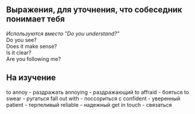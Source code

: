 ## Выражения, для уточнения, что собеседник понимает тебя  
*Используются вместо "Do you understand?"*  
Do you see?  
Does it make sense?  
Is it clear?  
Are you following me?  

## На изучение
to annoy - раздражать
annoying - раздражающий
to affraid - бояться
to swear - ругаться
fall out with - поссориться с
confident - уверенный
patient - терпеливый
reliable - надежный
get in touch - связаться